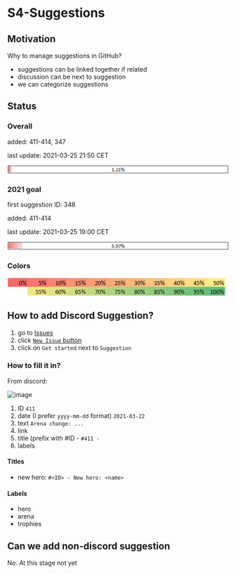 # S4-Suggestions

## Motivation

Why to manage suggestions in GitHub?

- suggestions can be linked together if related
- discussion can be next to suggestion
- we can categorize suggestions

## Status

### Overall

added: 411-414, 347

last update: 2021-03-25 21:50 CET

![work completion status](status.png)

### 2021 goal

first suggestion ID: 348

added: 411-414

last update: 2021-03-25 19:00 CET

![work completion status](status_2021.png)

### Colors

![status colors](status_colors.png)

## How to add Discord Suggestion?

1. go to [Issues]
2. click [`New Issue` button]
3. click on `Get started` next to `Suggestion`

### How to fill it in?

From discord:

![image](https://user-images.githubusercontent.com/1876272/112520608-e10b6600-8d9b-11eb-964f-375ff598adcf.png)

1. ID `411`
2. date (I prefer `yyyy-mm-dd` format) `2021-03-22`
3. text `Arena change: ...`
4. link
5. title (prefix with #ID - `#411 - `
6. labels

#### Titles

- new hero: `#<ID> - New hero: <name>`

#### Labels

- hero
- arena
- trophies

## Can we add non-discord suggestion

No. At this stage not yet

[Issues]: https://github.com/Betlista/S4-Suggestions/issues
[`New Issue` button]: https://github.com/Betlista/S4-Suggestions/issues/new/choose

